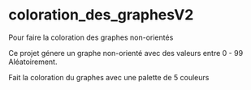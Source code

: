 # coloration_des_graphesV2
Pour faire la coloration des graphes non-orientés

Ce projet génere un graphe non-orienté avec des valeurs entre 0 - 99
Aléatoirement.

Fait la coloration du graphes avec une palette de 5 couleurs

